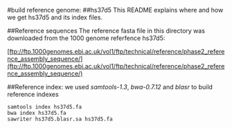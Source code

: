 #build reference genome:
##hs37d5
This README explains where and how we get hs37d5 and its index files.

##Reference sequences
The reference fasta file in this directory was downloaded from the 1000 genome referfence hs37d5:

[ftp://ftp.1000genomes.ebi.ac.uk/vol1/ftp/technical/reference/phase2_reference_assembly_sequence/](ftp://ftp.1000genomes.ebi.ac.uk/vol1/ftp/technical/reference/phase2_reference_assembly_sequence/)

##Reference index:
we used *samtools-1.3*, *bwa-0.7.12* and *blasr* to build reference indexes 
```
samtools index hs37d5.fa
bwa index hs37d5.fa
sawriter hs37d5.blasr.sa hs37d5.fa
```

